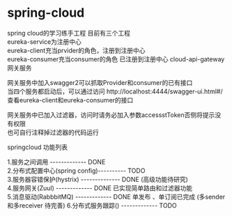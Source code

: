 # spring-cloud
spring cloud的学习练手工程
目前有三个工程  
eureka-service为注册中心  
eureka-client充当prvider的角色，注册到注册中心  
eureka-consumer充当consumer的角色 已注册到注册中心 
cloud-api-gateway   网关服务    
  
网关服务中加入swagger2可以抓取Provider和consumer的已有接口  
当四个服务都启动后，可以通过访问 http://localhost:4444/swagger-ui.html#/   
查看eureka-client和eureka-consumer的接口  
  
网关服务中已加入过滤器，访问时请务必加入参数accessstToken否侧将提示没有权限  
也可自行注释掉过滤器的代码运行 


springcloud 功能列表

1.服务之间调用              ------------- 	DONE  
2.分布式配置中心(spring config)----------   TODO   
3.服务器容错保护(hystrix)  --------------	DONE  (高级功能待研究)  
4.服务网关(Zuul)   			-------------   DONE  已实现简单路由和过滤器功能  
5.消息驱动(RabbbitMQ)  		-------------   DONE  单发布 、单订阅已完成 (多sender 和多receiver 待完善)
6.分布式服务跟踪()  		-------------	TODO


